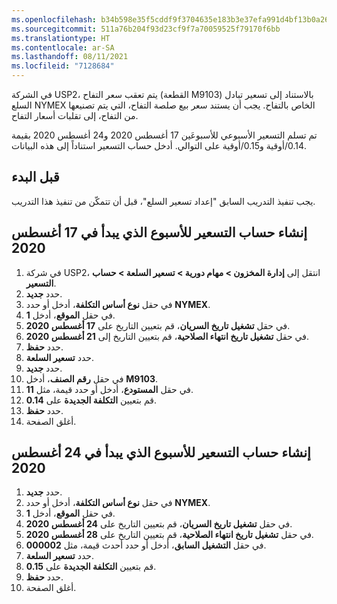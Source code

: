 ```yaml
---
ms.openlocfilehash: b34b598e35f5cddf9f3704635e183b3e37efa991d4bf13b0a26069885d7ff060
ms.sourcegitcommit: 511a76b204f93d23cf9f7a70059525f79170f6bb
ms.translationtype: HT
ms.contentlocale: ar-SA
ms.lasthandoff: 08/11/2021
ms.locfileid: "7128684"
---
```

في الشركة USP2، يتم تعقب سعر التفاح (القطعة M9103) بالاستناد إلى تسعير تبادل السلع NYMEX الخاص بالتفاح. يجب أن يستند سعر بيع صلصة التفاح، التي يتم تصنيعها من التفاح، إلى تقلبات أسعار التفاح. 

تم تسلم التسعير الأسبوعي للأسبوعَين 17 أغسطس 2020 و24 أغسطس 2020 بقيمة 0.14/أوقية و0.15/أوقية على التوالي. أدخل حساب التسعير استناداً إلى هذه البيانات.

## <a name="before-you-begin"></a>قبل البدء
يجب تنفيذ التدريب السابق "إعداد تسعير السلع"، قبل أن تتمكّن من تنفيذ هذا التدريب.

## <a name="create-pricing-calculation-for-the-week-of-august-17-2020"></a>إنشاء حساب التسعير للأسبوع الذي يبدأ في 17 أغسطس 2020

1.  في شركة USP2، انتقل إلى **إدارة المخزون > ‏‏مهام دورية > تسعير السلعة > حساب التسعير**.
2.  حدد **جديد‏‎**.
3.  في حقل **نوع أساس التكلفة**، أدخل أو حدد **NYMEX**.
4.  في حقل **الموقع**، أدخل **1**.
5.  في حقل **تشغيل تاريخ السريان**، قم بتعيين التاريخ على **17 أغسطس 2020**.
6.  في حقل **تشغيل تاريخ انتهاء الصلاحية**، قم بتعيين التاريخ إلى **21 أغسطس 2020**.
7.  حدد **حفظ**.
1.  حدد **تسعير السلعة**.
2.  حدد **جديد‏‎**.
3. في حقل **رقم الصنف**، أدخل **M9103**.
4. في حقل **المستودع**، أدخل أو حدد قيمة، مثل **11‎**.
5. قم بتعيين **التكلفة الجديدة** على **0.14**.
6. حدد **حفظ**.
7. أغلق الصفحة.

## <a name="create-pricing-calculation-for-the-week-of-august-24-2020"></a>إنشاء حساب التسعير للأسبوع الذي يبدأ في 24 أغسطس 2020

1. حدد **جديد‏‎**.
2. في حقل **نوع أساس التكلفة**، أدخل أو حدد **NYMEX**.
3. في حقل **الموقع**، أدخل **1**.
4. في حقل **تشغيل تاريخ السريان**، قم بتعيين التاريخ على **24 أغسطس 2020**.
5. في حقل **تشغيل تاريخ انتهاء الصلاحية**، قم بتعيين التاريخ على **28 أغسطس 2020**.
6. في حقل **التشغيل السابق**، أدخل أو حدد أحدث قيمة، مثل **000002**.
1. حدد **تسعير السلعة**.
2. قم بتعيين **التكلفة الجديدة** على **0.15**.
3. حدد **حفظ**.
4. أغلق الصفحة. 
